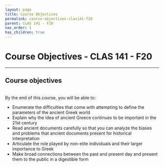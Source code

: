```yaml
---
layout: page
title: Course Objectives
permalink: course-objectives-clas141-f20
parent: CLAS 141 - F20
nav_order: 1
has_children: true
---
```


# Course Objectives - CLAS 141 - F20

***

## Course objectives
&nbsp;  
By the end of this course, you will be able to:

- Enumerate the difficulties that come with attempting to define the parameters of the ancient Greek world
- Explain why the idea of ancient Greece continues to be important in the 21st century
- Read ancient documents carefully so that you can analyze the biases and problems that ancient documents present for historical interpretation
- Articulate the role played by non-elite individuals and their larger importance to Greek
- Make broad connections between the past and present day and present them to the public in a digestible form
